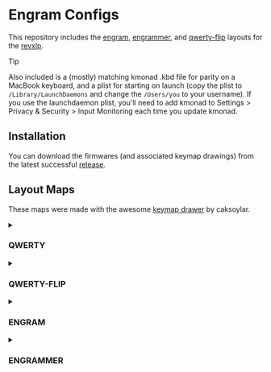 # Engram Configs

This repository includes the [engram](https://engram.dev),
[engrammer](https://github.com/sunaku/engrammer), and
[qwerty-flip](https://nick-gravgaard.com/qwerty-flip/) layouts for the
[revxlp](https://kbd.news/revxlp-1787.html).

> [!TIP]
> Also included is a (mostly) matching kmonad .kbd file for parity on a MacBook
> keyboard, and a plist for starting on launch (copy the plist to
> `/Library/LaunchDaemons` and change the `/Users/you` to your username). If you
> use the launchdaemon plist, you'll need to add kmonad to Settings > Privacy &
> Security > Input Monitoring each time you update kmonad.

## Installation

You can download the firmwares (and associated keymap drawings) from the latest
successful
[release](https://github.com/willpuckett/revxlp-config-engram/releases/latest).

## Layout Maps

These maps were made with the awesome
[keymap drawer](https://keymap-drawer.streamlit.app) by caksoylar.

<details>
<summary>

### QWERTY

</summary>

![QWERTY](.images/revxlp_QWERTY.svg)

</details>

<details>
<summary>

### QWERTY-FLIP

</summary>

![QWERTY-FLIP](.images/revxlp_QWERTY_FLIP.svg)

</details>

<details>
<summary>

### ENGRAM

</summary>

![ENGRAM](.images/revxlp_ENGRAM.svg)

</details>

<details>
<summary>

### ENGRAMMER

</summary>

![ENGRAMMER](.images/revxlp_ENGRAMMER.svg)

</details>

